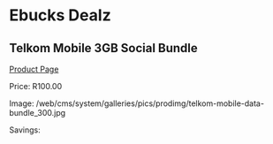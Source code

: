 
# Ebucks Dealz
## Telkom Mobile 3GB Social Bundle
[Product Page](https://www.ebucks.com/web/shop/productSelected.do?prodId=1147255005&catId=300)

Price: R100.00

Image: /web/cms/system/galleries/pics/prodimg/telkom-mobile-data-bundle_300.jpg

Savings: 


	